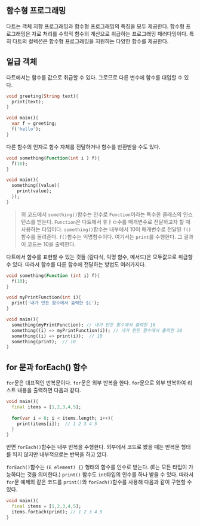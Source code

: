 ## 함수형 프로그래밍

다트는 객체 지향 프로그래밍과 함수형 프로그래밍의 특징을 모두 제공한다. 함수형 프로그래밍은 자료 처리를 수학적 함수의 계산으로 취급하는 프로그래밍 패러다밍이다. 특히 다트의 컬렉션은 함수형 프로그래밍을 지원하는 다양한 함수를 제공한다.

## 일급 객체

다트에서는 함수를 값으로 취급할 수 있다. 그로므로 다른 변수에 함수를 대입할 수 있다.

```dart
void greeting(String text){
  print(text);
}

void main(){
  var f = greeting;
  f('hello');
}
```

다른 함수의 인자로 함수 자체를 전달하거나 함수를 반환받을 수도 있다.

```dart
void something(Function(int i ) f){
  f(10);
}

void main(){
  something((value){
    print(value);
  });
}
```

> 위 코드에서 `something()`함수는 인수로 `Function`이라는 특수한 클래스의 인스턴스를 받는다. `Function`은 다트에서 휴ㅏㅁ수를 매개변수로 전달하고자 할 때 사용하는 타입이다. `something()`함수는 내부에서 10이 매개변수로 전달된 `f()` 함수를 돌려준다. `f()`함수는 익명함수이다. 여기서는 `print`를 수행한다. 그 결과 이 코드는 10을 출력한다.

다트에서 함수를 표현할 수 있는 것들 (람다식, 익명 함수, 메서드)은 모두값으로 취급할 수 있다. 따라서 함수를 다른 함수에 전달하는 방법도 여러가지다.

```dart
void something(Function (int i) f){
  f(10);
}

void myPrintFunction(int i){
  print('내가 만든 함수에서 출력한 $i');
}

void main(){
  something(myPrintFunction); // 내가 만든 함수에서 출력한 10
  something((i) => myPrintFunction(i)); // 내가 만든 함수에서 출력한 10
  something((i) => print(i));  // 10
  something(print);  // 10
}
```



## for 문과 forEach() 함수

`for`문은 대표적인 반복문이다. `for`문은 외부 반복을 한다. `for`문으로 외부 반복하여 리스트 내용을 출력하면 다음과 같다.

```dart
void main(){
  final items = [1,2,3,4,5];
  
  for(var i = 0; i < items.length; i++){
    print(items[i]);  // 1 2 3 4 5
  }
}
```

반면 `forEach()`함수는 내부 반복을 수행한다. 외부에서 코드로 봤을 때는 반복문 형태를 띄지 않지만 내부적으로는 반복을 하고 있다.

`forEach()`함수는 `(E element) {}` 형태의 함수를 인수로 받는다. (E는 모든 타입이 가능하다는 것을 의미한다.) `print()` 함수도 `int`타입의 인수를 하나 받을 수 있다. 따라서 `for`문 예제외 같은 코드를 `print()`와 `forEach()`함수를 사용해 다음과 같이 구현할 수 있다.

```dart
void main(){
  final items = [1,2,3,4,5];
  items.forEach(print); // 1 2 3 4 5
}
```

